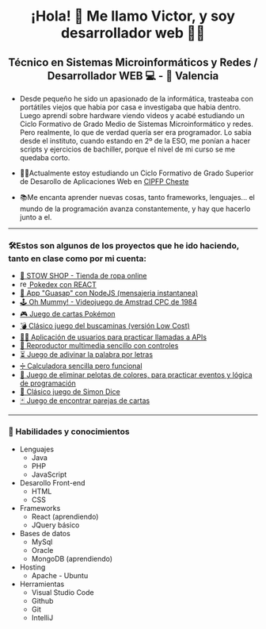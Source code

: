 <h1 align="center">¡Hola! 👋 Me llamo Victor, y soy desarrollador web 👨‍💻</h1>
<h2 align="center">Técnico en Sistemas Microinformáticos y Redes / Desarrollador WEB 💻 - 📍 Valencia</h2>
<ul>
  <li>
    <p>Desde pequeño he sido un apasionado de la informática, trasteaba con portátiles viejos que habia por casa e investigaba que habia dentro. Luego aprendí sobre hardware viendo videos y acabé estudiando un Ciclo Formativo de Grado Medio de Sistemas Microinformático y redes. Pero realmente, lo que de verdad quería ser era programador. Lo sabia desde el instituto, cuando estando en 2º de la ESO, me ponían a hacer scripts y ejercicios de bachiller, porque el nivel de mi curso se me quedaba corto.</p>
  </li>
<li><p>👨‍🎓Actualmente estoy estudiando un Ciclo Formativo de Grado Superior de Desarollo de Aplicaciones Web en <a href="https://portal.edu.gva.es/fpcheste/">CIPFP Cheste</a></p></li>
<li><p>📚Me encanta aprender nuevas cosas, tanto frameworks, lenguajes... el mundo de la programación avanza constantemente, y hay que hacerlo junto a el.</p></li>
</ul>
<hr>
<h3>🛠Estos son algunos de los proyectos que he ido haciendo, tanto en clase como por mi cuenta:</h3>
<ul>
  <li><a href="https://stow.victorcorral.com">🛒 STOW SHOP - Tienda de ropa online</a></li>
  <li><a href="https://daw.victorcorral.com/pokemon/"> <img height="15" width="15" alt="react" src="https://upload.wikimedia.org/wikipedia/commons/thumb/a/a7/React-icon.svg/1200px-React-icon.svg.png"> Pokedex con REACT</a></li>
  <li><a href="https://daw.victorcorral.com/pokemon/">📩 App "Guasap" con NodeJS (mensajeria instantanea)</a></li>
  <li><a href="https://daw.victorcorral.com/ohMummy">🕹 Oh Mummy! - Videojuego de Amstrad CPC de 1984</a></li>
  <li><a href="https://daw.victorcorral.com/combate-cartas-pokemon">🎮 Juego de cartas Pokémon</a></li>
  <li><a href="https://daw.victorcorral.com/buscaminas">💣 Clásico juego del buscaminas (versión Low Cost)</a></li>
  <li><a href="https://daw.victorcorral.com/fetch-usuarios">🙍‍♂️ Aplicación de usuarios para practicar llamadas a APIs</a></li>
  <li><a href="https://daw.victorcorral.com/reproductor-multimedia">🎥 Reproductor multimedia sencillo con controles</a></li>
  <li><a href="https://daw.victorcorral.com/AdivinaPalabra">⏳ Juego de adivinar la palabra por letras</a></li>
  <li><a href="https://daw.victorcorral.com/calculadora">➗ Calculadora sencilla pero funcional</a></li>
  <li><a href="https://daw.victorcorral.com/eliminar-pelotas">🎯 Juego de eliminar pelotas de colores, para practicar eventos y lógica de programación</a></li>
  <li><a href="https://daw.victorcorral.com/simon-dice">📏 Clásico juego de Simon Dice</a></li>
  <li><a href="https://daw.victorcorral.com/pareja-cartas">🃏 Juego de encontrar parejas de cartas</a></li>

</ul>
<hr>
<h3>🧠 Habilidades y conocimientos</h3>
<ul>
  <li>Lenguajes
    <ul>
      <li>Java</li>
      <li>PHP</li>
      <li>JavaScript</li>
    </ul>
  </li>
  <li>Desarollo Front-end
    <ul>
      <li>HTML</li>
      <li>CSS</li>
    </ul>
  </li>
      <li>Frameworks
    <ul>
      <li>React (aprendiendo)</li>
      <li>JQuery básico</li>
    </ul>
  </li>
        <li>Bases de datos
          <ul>
            <li>MySql</li>
            <li>Oracle</li>
            <li>MongoDB (aprendiendo)</li>
          </ul>
  </li>
    <li>Hosting
    <ul>
      <li>Apache - Ubuntu</li>
    </ul>
  </li>
      <li>Herramientas
    <ul>
      <li>Visual Studio Code</li>
      <li>Github</li>
      <li>Git</li>
      <li>IntelliJ</li>
    </ul>
  </li>
</ul>
